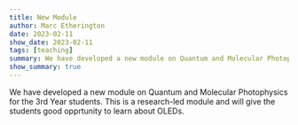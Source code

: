 ```yaml
---
title: New Module
author: Marc Etherington
date: 2023-02-11
show_date: 2023-02-11
tags: [teaching]
summary: We have developed a new module on Quantum and Molecular Photophysics for the 3rd Year students.
show_summary: true
---
```

We have developed a new module on Quantum and Molecular Photophysics for the 3rd Year students. This is a research-led module and will give the students good opprtunity to learn about OLEDs.
